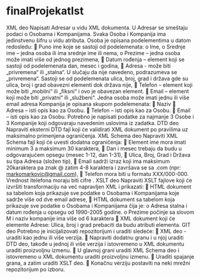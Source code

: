 # finalProjekatIst

XML deo
Napisati Adresar u vidu XML dokumenta. U Adresar se smeštaju podaci o Osobama i
Kompanijama. Svaka Osoba i Kompanija ima jedinstvenu šifru u vidu atributa.
Osoba je opisana podelementima u datom redosledu:
 Puno ime koje se sastoji od podelemenata:
o Ime,
o Srednje ime – jedna osoba ili ima srednje ime ili nema,
o Prezime – jedna osoba može imati više od jednog prezimena,
 Datum rođenja – element koji se sastoji od podelemenata dan, mesec i godina,
 Adresa - može biti „privremena“ ili „stalna“. U slučaju da nije navedeno, podrazumeva se
„privremena“. Sastoji se od podelemenata ulica, broj, grad i država gde su ulica, broj i
grad obavezni elementi dok država nije,
 Telefon – element koji može biti „mobilni“ ili „fiksni“ i ovo je obavezan element.
 Email – element koji može biti „privatni“ ili „službeni“. Jedna osoba može imati jednu ili
više email adresa
Kompanija je opisana skupom podelemenata:
 Naziv
 Adresa – isti opis kao za Osobu.
 Telefon – isti opis kao za Osobu.
 Email – isti opis kao za Osobu.
Potrebno je napisati podatke za najmanje 3 Osobe i 3 Kompanije koji odgovaraju navedenim
uslovima iz zadatka.
DTD deo
Napraviti eksterni DTD fajl koji će validirati XML dokument po pravilima uz maksimalno
primenjena ograničenja.
XML Schema deo
Napraviti XML Schema fajl koji će uvesti dodatna ograničenja:
 Element ime mora imati minimum 3 a maksimum 30 karaktera,
 Dan i mesec trebaju da budu u odgovarajućem opsegu (mesec 1-12, dan 1-31),
 Ulica, Broj, Grad i Država su tipa Adresa (složen tip),
 Email sadrži izraz koji ima maksimum 20karaktera pa znak @ zatim 4-8 karaktera i
završava se sa .com (npr: markomarkovic@gmail.com),
 Telefon mora biti u formatu XXX/000-000. Vrednost itelefona moraju biti cifre .
XSLT deo
Napraviti XSLT fajlove koji će izvršiti transformaciju na već napravljen XML i prikazati:
 HTML dokument sa tabelom koja prikazuje sve podatke o Osobama i Kompanijama koje
sadrže više od dve email adrese,
 HTML dokument sa tabelom koja prikazuje sve podatke o Osobama i Kompanijama čija
je:
o Adresa stalna i datum rođenja u opsegu od 1990-2005 godine.
o Prezime počinje sa slovom M i naziv kompanije ima više od 6 karaktera
 XML dokument koji će elemente Adrese: Ulica, broj i grad prebaciti da budu atributi
elementa.
GIT deo
Potrebno je inicijalizovati repozitorijum i uraditi sledeće:
 XML deo - uraditi kao jednu ili više verzija.
 Napraviti dodatnu granu i u njoj uraditi DTD deo, takođe u jednoj ili više verzija i
istovremeno u XML dokumentu uraditi proizvoljnu izmenu.
 U glavnoj grani uraditi XML Schema deo i istovremeno u XML dokumentu uraditi
proizvoljnu izmenu.
 Uraditi spajanje grana, a zatim uraditi XSLT deo.
 Konačnu verziju postaviti na neki mrežni repozitorijum po izboru.
